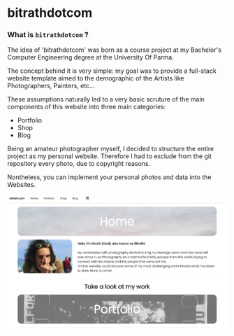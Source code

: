 # bitrathdotcom

### What is `bitrathdotcom` ?

The idea of 'bitrathdotcom' was born as a course project at my Bachelor's Computer Engineering degree at the University Of Parma.

The concept behind it is very simple: my goal was to provide a full-stack website template aimed to the demographic of the Artists like Photographers, Painters, etc...

These assumptions naturally led to a very basic scruture of the main components of this website into three main categories:

- Portfolio
- Shop
- Blog

Being an amateur photographer myself, I decided to structure the entire project as my personal website. Therefore I had to exclude from the git repository every photo, due to copyright reasons.

Nontheless, you can implement your personal photos and data into the Websites.

![HomeScreen](readme_images/screen1.png)

